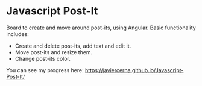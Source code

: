 Javascript Post-It
==================

Board to create and move around post-its, using Angular.
Basic functionality includes:

* Create and delete post-its, add text and edit it.
* Move post-its and resize them.
* Change post-its color.

You can see my progress here: https://javiercerna.github.io/Javascript-Post-It/
